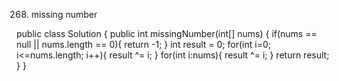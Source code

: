 268. missing number

public class Solution {
    public int missingNumber(int[] nums) {
         if(nums == null || nums.length == 0){
            return -1;
        }
        int result = 0;
        for(int i=0; i<=nums.length; i++){
            result ^= i;
        }
        for(int i:nums){
            result ^= i;
        }
        return result;
    }
}
